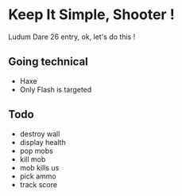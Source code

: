 # Keep It Simple, Shooter !

Ludum Dare 26 entry, ok, let's do this !

## Going technical

* Haxe
* Only Flash is targeted

## Todo

* destroy wall
* display health
* pop mobs
* kill mob
* mob kills us
* pick ammo
* track score